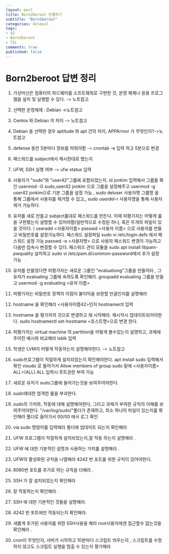 ```yaml
---
layout: post
title: Born2beroot 진행하기
subtitle: "Born2beroot"
categories: 42seoul
tags:
- 42
- Born2beroot
- TIL
comments: true
published: false
---
```

# Born2beroot 답변 정리
 
1. 가상머신은 컴퓨터의 하드웨어를 소프트웨워로 구현한 것, 운영 체제나 응용 프로그램을 설치 및 실행할 수 있다. -> 노트참고
2. 선택한 운영체제 : Debian ->노트참고
3. Centos 와 Debian 의 차이 -> 노트참고
4. Debian 을 선택한 경우 aptitude 와 apt 간의 차이, APPArmor 가 무엇인지?->노트참고
5. defense 동안 5분마다 정보를 띄워야함  -> crontab -e 입력 하고 5분으로 변경 

6. 패스워드를 subject에서 제시한대로 했는지 
7. UFW, SSH 실행 여부 -> ufw status 입력 

8. 사용자가 "sudo"와 "user42"그룹에 포함되었는지. id jonkim 입력해서 그룹들 확인 usermod -G sudo,user42 jonkim 으로 그룹을 설정해주고 usermod -g user42 jonkim으로 기본 그룹을 설정 가능 , sudo deluser 사용자명 그룹명 을 통해 그룹에서 사용자를 제거할 수 있고,, sudo userdel-r 사용자명을 통해 사용자 제거 가능하다. 
9. 유저를 새로 만들고 subject룰대로 패스워드를 만든다. 이때 피평가자는 어떻게 룰을 구현했는지 설명할 수 있어야함(일반적으로 수정된 하나, 혹은 두개의 파일이 있을 것이다. )  useradd <사용자이름> passwd <사용자 이름> 으로 사용자를 만들고 비밀번호를 설정가능하다.  패스워드 설정파일 sudo vi /etc/login.defs 에서 패스워드 설정 가능 passwd -e <사용자명> 으로 사용자 패스워드 변경이 가능하고 다음번 접속시 변경할 수 있다. 패스워드 관리 모듈을 sudo apt install libpam-pwquality 설치하고 sudo vi /etc/pam.d/common-password에서 추가 설정 가능 
10. 유저를 만들었다면 피평가자는 새로운 그룹인 "evaluationg"그룹을 만들어라 , 그 유저가 evaluating 그룹에 속하도록 확인해라. groupadd evaluating 그룹을 만들고 usermod -g evaluating <유저 이름>
11. 피평가자는 비밀번호 정책의 이점이 불이익을 보완할 만큼인지를 설명해라

12. hostname 을 확인해라 <사용자이름42>인지 hostnamectl 입력 
13. hostname 을 평가자의 것으로 변경하고 재 시작해라. 재시작시 업데이트되어야한다. sudo hostnamectl set-hostname <호스트명>으로 변경 한다. 
14. 피평가자는 virtual machine 의 partition을 어떻게 볼수있는지 설명하고, 과제에 주어진 예시와 비교해라 lsblk 입력
15. 학생은 LVM이 어떻게 작동하는지 설명해야한다. -> 노트참고 
16. sudo프로그램이 적절하게 설치되었는지 확인해야한다. apt install sudo 입력해서 확인 visudo 로 들어가서 Allow members of group sudo  밑에 <사용자이름> ALL=(ALL) ALL 입력시 루트권한 부여 가능 
17. 새로운 유저가 sudo그룹에 들어가는것을 보여주어야한다. 
18. sudo에대한 엄격한 룰을 부과한다. 
19. sudo의 가치와, 작동에 대해 설명해야한다, 그리고 과제가 부여한 규칙의 이해를 보여주어야한다. "/var/log/sudo/"폴더가 존재하고, 최소 하나의 파일이 있는지를 확인해라 폴더로 들어가서 00/00 에서 로그 확인 
20. via sudo 명령어를 입력해라 폴더에 업데이트 되는지 확인해라 


21. UFW 프로그램이 적절하게 설치되었는지,잘 작동 하는지 설명해라 .
22. UFW 에 대한 기본적인 설명과 사용하는 가치를 설명해라 .

23. UFW의 활성화된 규칙을 나열해라 4242 번 포트를 위한 규칙이 있어야한다. 
24. 8080번 포트를 추가로 여는 규칙을 더해라 . 
25. SSH 가 잘 설치되었는지 확인해라
26. 잘 작동하는지 확인해라 .
27. SSH 에 대한 기본적인 것들을 설명해라.
28. 4242 번 포트에만 작동되는지 확인해라. 
29. 새롭게 추가된 사용자를 위한 SSH사용을 해라 root사용자에겐 접근할수 없는것을 확인해라 .
30. cron이 무엇인지, 서버가 시작하고 10분마다 스크립트 띄우는지 , 스크립트를 수정하지 않고도 스크립트 실행을 멈출 수 있는지 평가해라 